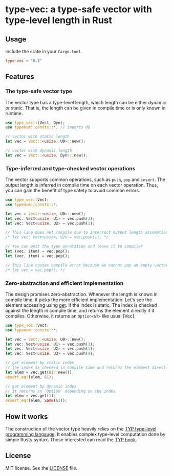 # type-vec: a type-safe vector with type-level length in Rust

## Usage

Include the crate in your `Cargo.toml`.

```toml
type-vec = "0.1"
```

## Features

### The type-safe vector type

The vector type has a type-level length, which length can be either dynamic or static.
That is, the length can be given in compile time or is only known in runtime.

```rust
use type_vec::{Vect, Dyn};
use typenum::consts::*; // imports U0

// vector with static length
let vec = Vect::<usize, U0>::new();

// vector with dynamic length
let vec = Vect::<usize, Dyn>::new();
```

### Type-inferred and type-checked vector operations

The vector supports common operations, such as `push`, `pop` and `insert`.
The output length is inferred in compile time on each vector operation.
Thus, you can gain the benefit of type safety to avoid common errors.

```rust
use type_vec::Vect;
use typenum::consts::*;

let vec = Vect::<usize, U0>::new();
let vec: Vect<usize, U1> = vec.push(3);
let vec: Vect<usize, U2> = vec.push(1);

// This line does not compile due to incorrect output length assumption.
/* let vec: Vect<usize, U2> = vec.push(1); */

// You can omit the type annotation and leave it to compiler
let (vec, item) = vec.pop();
let (vec, item) = vec.pop();

// This line causes compile error because we cannot pop an empty vector.
/* let vec = vec.pop(); */
```

### Zero-abstraction and efficient implementation

The design promises zero-abstraction. Whenever the length is known in compile time,
it picks the more efficient implementation.
Let's see the element accessing using [get](Vect::get). If the index is static,
The index is checked against the length in compile time, and returns the element directly
if it compiles. Otherwise, it returns an `Option<&T>` like usual [Vec].

```rust
use type_vec::Vect;
use typenum::consts::*;

let vec = Vect::<usize, U0>::new();
let vec: Vect<usize, U1> = vec.push(3);
let vec: Vect<usize, U2> = vec.push(1);
let vec: Vect<usize, U3> = vec.push(4);

// get element by static index
// the index is checked in compile time and returns the element directly
let elem = vec.get(U1::new());
assert_eq!(elem, &1);

// get element by dynamic index
// it returns an `Option` depending on the index
let elem = vec.get(1);
assert_eq!(elem, Some(&1));
```

## How it works
The construction of the vector type heavily relies on the
[TYP type-level programming langauge](https://github.com/jerry73204/typ).
It enables complex type-level computation done by simple Rusty syntax.
Those interested can read the [TYP book](https://github.com/jerry73204/typ-book/).

## License

MIT license. See the [LICENSE](LICENSE.txt) file.

